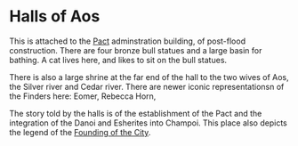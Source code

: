 # Halls of Aos

This is attached to the [Pact](/f/the_pact.md) adminstration building, of post-flood construction. There are four bronze bull statues and a large basin for bathing. A cat lives here, and likes to sit on the bull statues.

There is also a large shrine at the far end of the hall to the two wives of Aos, the Silver river and Cedar river. There are newer iconic representationsn of the Finders here: Eomer, Rebecca Horn, 

The story told by the halls is of the establishment of the Pact and the integration of the Danoi and Esherites into Champoi. This place also depicts the legend of the [Founding of the City](/s/the_founding_of_the_city.md).



